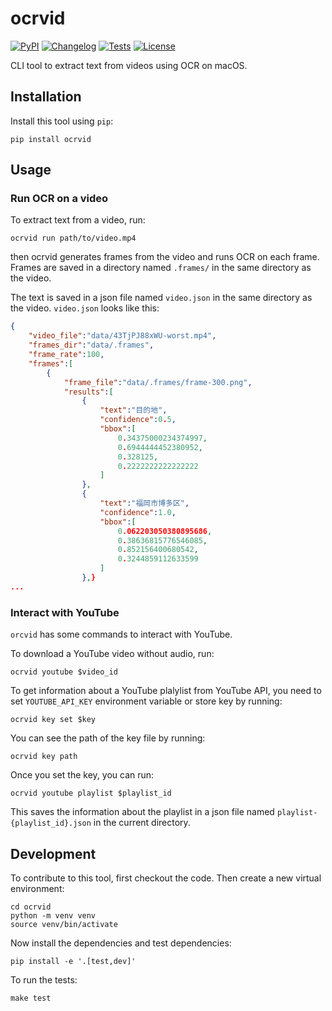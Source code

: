 # ocrvid

[![PyPI](https://img.shields.io/pypi/v/ocrvid.svg)](https://pypi.org/project/ocrvid/)
[![Changelog](https://img.shields.io/github/v/release/kj-9/ocrvid?include_prereleases&label=changelog)](https://github.com/kj-9/ocrvid/releases)
[![Tests](https://github.com/kj-9/ocrvid/workflows/Test/badge.svg)](https://github.com/kj-9/ocrvid/actions?query=workflow%3ATest)
[![License](https://img.shields.io/badge/license-Apache%202.0-blue.svg)](https://github.com/kj-9/ocrvid/blob/master/LICENSE)


CLI tool to extract text from videos using OCR on macOS.




## Installation

Install this tool using `pip`:

    pip install ocrvid

## Usage

### Run OCR on a video

To extract text from a video, run:

    ocrvid run path/to/video.mp4

then ocrvid generates frames from the video and runs OCR on each frame. Frames are saved in a directory named `.frames/` in the same directory as the video.

The text is saved in a json file named `video.json` in the same directory as the video.
`video.json` looks like this:

```json
{
    "video_file":"data/43TjPJ88xWU-worst.mp4",
    "frames_dir":"data/.frames",
    "frame_rate":100,
    "frames":[
        {
            "frame_file":"data/.frames/frame-300.png",
            "results":[
                {
                    "text":"目的地",
                    "confidence":0.5,
                    "bbox":[
                        0.34375000234374997,
                        0.6944444452380952,
                        0.328125,
                        0.2222222222222222
                    ]
                },
                {
                    "text":"福岡市博多区",
                    "confidence":1.0,
                    "bbox":[
                        0.062203050380895686,
                        0.38636815776546085,
                        0.852156400680542,
                        0.3244859112633599
                    ]
                },}
...
```


### Interact with YouTube

`orcvid` has some commands to interact with YouTube.

To download a YouTube video without audio, run:

    ocrvid youtube $video_id


To get information about a YouTube plalylist from YouTube API,
you need to set `YOUTUBE_API_KEY` environment variable or store key by running:

    ocrvid key set $key

You can see the path of the key file by running:

    ocrvid key path


Once you set the key, you can run:

    ocrvid youtube playlist $playlist_id

This saves the information about the playlist in a json file named `playlist-{playlist_id}.json` in the current directory.


## Development

To contribute to this tool, first checkout the code. Then create a new virtual environment:

    cd ocrvid
    python -m venv venv
    source venv/bin/activate

Now install the dependencies and test dependencies:

    pip install -e '.[test,dev]'

To run the tests:

    make test
